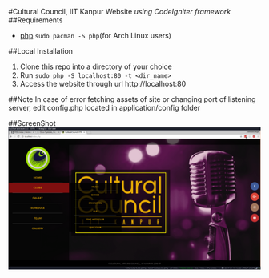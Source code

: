 #Cultural Council, IIT Kanpur Website
_using CodeIgniter framework_
##Requirements
* [php](http://www.php.net/) `sudo pacman -S php`(for Arch Linux users)

##Local Installation
1. Clone this repo into a directory of your choice
2. Run `sudo php -S localhost:80 -t <dir_name>`
3. Access the website through url http://localhost:80

##Note
In case of error fetching assets of site or changing port of listening server, edit config.php located in application/config folder

##ScreenShot
![screenshot](screenshot.png)
